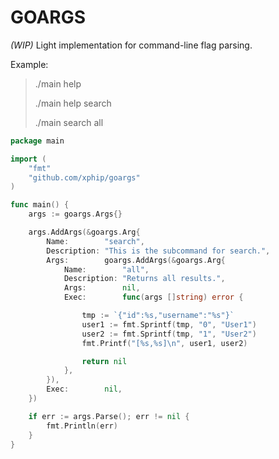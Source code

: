 # GOARGS
_(WIP)_ Light implementation for command-line flag parsing. 

Example:

> ./main help
>
> ./main help search
>
> ./main search all
```go
package main

import (
	"fmt"
	"github.com/xphip/goargs"
)

func main() {
	args := goargs.Args{}

	args.AddArgs(&goargs.Arg{
		Name:        "search",
		Description: "This is the subcommand for search.",
		Args:        goargs.AddArgs(&goargs.Arg{
			Name:        "all",
			Description: "Returns all results.",
			Args:        nil,
			Exec:        func(args []string) error {

				tmp := `{"id":%s,"username":"%s"}`
				user1 := fmt.Sprintf(tmp, "0", "User1")
				user2 := fmt.Sprintf(tmp, "1", "User2")
				fmt.Printf("[%s,%s]\n", user1, user2)

				return nil
			},
		}),
		Exec:        nil,
	})

	if err := args.Parse(); err != nil {
		fmt.Println(err)
	}
}
```